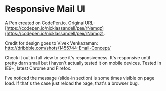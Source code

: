 # Responsive Mail UI

A Pen created on CodePen.io. Original URL: [https://codepen.io/nicklassandell/pen/rNamqz](https://codepen.io/nicklassandell/pen/rNamqz).

Credit for design goes to Vivek Venkatraman:
http://dribbble.com/shots/1455744-Email-Concept/

Check it out in full view to see it's responsiveness. It's responsive until pretty darn small but i haven't actually tested it on mobile devices. Tested in IE9+, latest Chrome and Firefox.

I've noticed the message (slide-in section) is some times visible on page load. If that's the case just reload the page, that's a browser bug.
